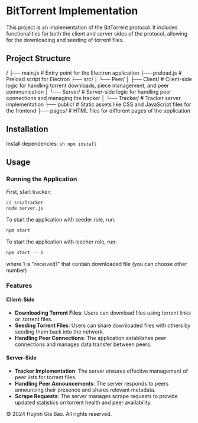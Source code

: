 # BitTorrent Implementation

This project is an implementation of the BitTorrent protocol. It includes functionalities for both the client and server sides of the protocol, allowing for the downloading and seeding of torrent files.

## Project Structure
/
├── main.js               # Entry point for the Electron application
├── preload.js            # Preload script for Electron
├── src/
│   └── Peer/
│       ├── Client/       # Client-side logic for handling torrent downloads, piece management, and peer communication
│       └── Server/       # Server-side logic for handling peer connections and managing the tracker
│   └── Tracker/          # Tracker server implementation
├── public/               # Static assets like CSS and JavaScript files for the frontend
├── pages/                # HTML files for different pages of the application



## Installation
Install dependencies:
    ```sh
    npm install
    ```

## Usage

### Running the Application
First, start tracker:
```sh
cd src/Tracker
node server.js
```

To start the application with seeder role, run:
```sh
npm start
```
To start the application with leecher role, run:
```sh
npm start -- 1
```
where 1 is "received1" that contain downloaded file (you can choose other number)

### Features
#### Client-Side
- **Downloading Torrent Files**: Users can download files using torrent links or .torrent files.
- **Seeding Torrent Files**: Users can share downloaded files with others by seeding them back into the network.
- **Handling Peer Connections**: The application establishes peer connections and manages data transfer between peers.

#### Server-Side
- **Tracker Implementation**: The server ensures effective management of peer lists for torrent files.
- **Handling Peer Announcements**: The server responds to peers announcing their presence and shares relevant metadata.
- **Scrape Requests**: The server manages scrape requests to provide updated statistics on torrent health and peer availability.


© 2024 Huỳnh Gia Bảo. All rights reserved.
